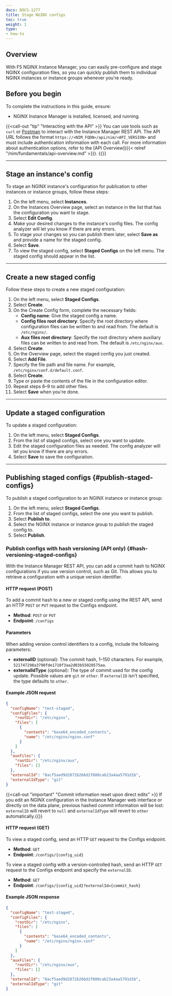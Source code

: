 ```yaml
---
docs: DOCS-1277
title: Stage NGINX configs
toc: true
weight: 1
type:
- how-to
---
```



## Overview

With F5 NGINX Instance Manager, you can easily pre-configure and stage NGINX configuration files, so you can quickly publish them to individual NGINX instances or instance groups whenever you're ready.

## Before you begin

To complete the instructions in this guide, ensure:

- NGINX Instance Manager is installed, licensed, and running.

{{<call-out "tip" "Interacting with the API" >}} You can use tools such as `curl` or [Postman](https://www.postman.com) to interact with the Instance Manager REST API. The API URL follows the format `https://<NIM_FQDN>/api/nim/<API_VERSION>` and must include authentication information with each call. For more information about authentication options, refer to the [API Overview]({{< relref "/nim/fundamentals/api-overview.md" >}}). {{</call-out>}}

---

## Stage an instance's config

To stage an NGINX instance's configuration for publication to other instances or instance groups, follow these steps:

1. On the left menu, select **Instances**.
2. On the Instances Overview page, select an instance in the list that has the configuration you want to stage.
3. Select **Edit Config**.
4. Make your desired changes to the instance's config files. The config analyzer will let you know if there are any errors.
5. To stage your changes so you can publish them later, select **Save as** and provide a name for the staged config.
6. Select **Save**.
7. To view the staged config, select **Staged Configs** on the left menu. The staged config should appear in the list.

---

## Create a new staged config

Follow these steps to create a new staged configuration:

1. On the left menu, select **Staged Configs**.
2. Select **Create**.
3. On the Create Config form, complete the necessary fields:
   - **Config name**: Give the staged config a name.
   - **Config files root directory**: Specify the root directory where configuration files can be written to and read from. The default is `/etc/nginx/`.
   - **Aux files root directory**: Specify the root directory where auxiliary files can be written to and read from. The default is `/etc/nginx/aux`.
4. Select **Create**.
5. On the Overview page, select the staged config you just created.
6. Select **Add File**.
7. Specify the file path and file name. For example, `/etc/nginx/conf.d/default.conf`.
8. Select **Create**.
9. Type or paste the contents of the file in the configuration editor.
10. Repeat steps 6–9 to add other files.
11. Select **Save** when you're done.

---

## Update a staged configuration

To update a staged configuration:

1. On the left menu, select **Staged Configs**.
2. From the list of staged configs, select one you want to update.
3. Edit the staged configuration files as needed. The config analyzer will let you know if there are any errors.
4. Select **Save** to save the configuration.

---

## Publishing staged configs {#publish-staged-configs}

To publish a staged configuration to an NGINX instance or instance group:

1. On the left menu, select **Staged Configs**.
2. From the list of staged configs, select the one you want to publish.
3. Select **Publish to**.
4. Select the NGINX instance or instance group to publish the staged config to.
5. Select **Publish**.

### Publish configs with hash versioning (API only) {#hash-versioning-staged-configs}

With the Instance Manager REST API, you can add a commit hash to NGINX configurations if you use version control, such as Git. This allows you to retrieve a configuration with a unique version identifier.

#### HTTP request (POST)

To add a commit hash to a new or staged config using the REST API, send an HTTP `POST` or `PUT` request to the Configs endpoint.

- **Method**: `POST` or `PUT`
- **Endpoint**: `/configs`

#### Parameters

When adding version control identifiers to a config, include the following parameters:

- **externalID** (optional): The commit hash, 1–150 characters. For example, `521747298a3790fde1710f3aa2d03b55020575aa`.
- **externalIdType** (optional): The type of commit used for the config update. Possible values are `git` or `other`. If `externalID` isn't specified, the type defaults to `other`.

#### Example JSON request

```json
{
  "configName": "test-staged",
  "configFiles": {
    "rootDir": "/etc/nginx",
    "files": [
      {
        "contents": "base64_encoded_contents",
        "name": "/etc/nginx/nginx.conf"
      }
    ]
  },
  "auxFiles": {
    "rootDir": "/etc/nginx/aux",
    "files": []
  },
  "externalId": "8acf5aed9d2872b266d2f880cab23a4aa5791d1b",
  "externalIdType": "git"
}
```

{{<call-out "important" "Commit information reset upon direct edits" >}} If you edit an NGINX configuration in the Instance Manager web interface or directly on the data plane, previous hashed commit information will be lost: `externalID` will revert to `null` and `externalIdType` will revert to `other` automatically.{{</call-out>}}

#### HTTP request (GET)

To view a staged config, send an HTTP `GET` request to the Configs endpoint.

- **Method**: `GET`
- **Endpoint**: `/configs/{config_uid}`

To view a staged config with a version-controlled hash, send an HTTP `GET` request to the Configs endpoint and specify the `externalID`.

- **Method**: `GET`
- **Endpoint**: `/configs/{config_uid}?externalId={commit_hash}`

#### Example JSON response

```json
{
  "configName": "test-staged",
  "configFiles": {
    "rootDir": "/etc/nginx",
    "files": [
      {
        "contents": "base64_encoded_contents",
        "name": "/etc/nginx/nginx.conf"
      }
    ]
  },
  "auxFiles": {
    "rootDir": "/etc/nginx/aux",
    "files": []
  },
  "externalId": "8acf5aed9d2872b266d2f880cab23a4aa5791d1b",
  "externalIdType": "git"
}
```

